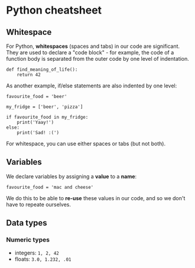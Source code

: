 # Python cheatsheet

## Whitespace

For Python, **whitespaces** (spaces and tabs) in our code are significant.  
They are used to declare a "code block" - for example, the code of a function body is separated from the outer code by one level of indentation.

```
def find_meaning_of_life():
    return 42
```

As another example, if/else statements are also indented by one level:

```
favourite_food = 'beer'

my_fridge = ['beer', 'pizza']

if favourite_food in my_fridge:
    print('Yaay!')
else:
    print('Sad! :(')
```

For whitespace, you can use either spaces or tabs (but not both).


## Variables

We declare variables by assigning a **value** to a **name**:

```
favourite_food = 'mac and cheese'
```

We do this to be able to **re-use** these values in our code, and so we don't have to repeate ourselves.


## Data types

### Numeric types

- integers: `1, 2, 42`  
- floats: `3.0, 1.232, .01`





